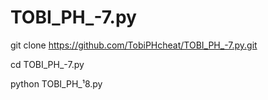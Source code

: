 # TOBI_PH_-7.py




git clone https://github.com/TobiPHcheat/TOBI_PH_-7.py.git

cd TOBI_PH_-7.py

python TOBI_PH_¹8.py


